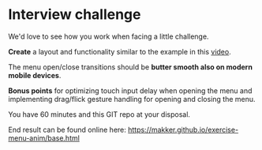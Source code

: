 Interview challenge
===

We'd love to see how you work when facing a little challenge.

**Create** a layout and functionality similar to the example in this [video](http://www.youtube.com/watch?v=L9_KTnweaxs).

The menu open/close transitions should be **butter smooth also on modern mobile devices**.

**Bonus points** for optimizing touch input delay when opening the menu and implementing drag/flick gesture handling for opening and closing the menu.

You have 60 minutes and this GIT repo at your disposal. 

End result can be found online here: https://makker.github.io/exercise-menu-anim/base.html
